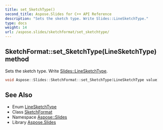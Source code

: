 ```yaml
---
title: set_SketchType()
second_title: Aspose.Slides for C++ API Reference
description: "Sets the sketch type. Write Slides::LineSketchType."
type: docs
weight: 14
url: /aspose.slides/sketchformat/set_sketchtype/
---
```

## SketchFormat::set_SketchType(LineSketchType) method


Sets the sketch type. Write [Slides::LineSketchType](../../linesketchtype/).

```cpp
void Aspose::Slides::SketchFormat::set_SketchType(LineSketchType value) override
```

## See Also

* Enum [LineSketchType](../../linesketchtype/)
* Class [SketchFormat](../)
* Namespace [Aspose::Slides](../../)
* Library [Aspose.Slides](../../../)